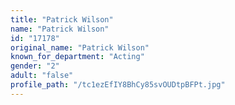 ```yaml
---
title: "Patrick Wilson"
name: "Patrick Wilson"
id: "17178"
original_name: "Patrick Wilson"
known_for_department: "Acting"
gender: "2"
adult: "false"
profile_path: "/tc1ezEfIY8BhCy85svOUDtpBFPt.jpg"
---
```

